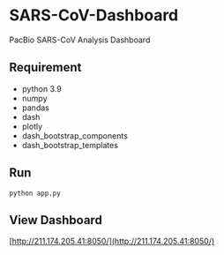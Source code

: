 # SARS-CoV-Dashboard

PacBio SARS-CoV Analysis Dashboard

## Requirement

- python 3.9
- numpy
- pandas
- dash
- plotly
- dash_bootstrap_components
- dash_bootstrap_templates 

## Run

```
python app.py
```

## View Dashboard


[http://211.174.205.41:8050/](http://211.174.205.41:8050/)

